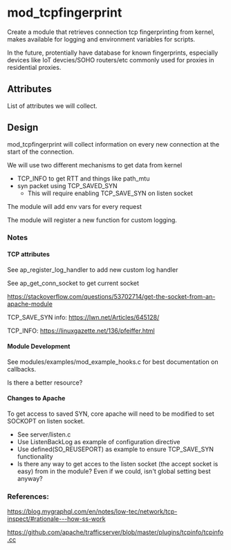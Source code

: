 # mod_tcpfingerprint
Create a module that retrieves connection tcp fingerprinting from kernel, makes available for logging and environment variables for scripts.

In the future, protentially have database for known fingerprints, especially devices like IoT devcies/SOHO routers/etc commonly used for proxies in residential proxies.

## Attributes

List of attributes we will collect.

## Design

mod_tcpfingerprint will collect information on every new connection at the start of the connection.

We will use two different mechanisms to get data from kernel
 - TCP_INFO to get RTT and things like path_mtu
 - syn packet using TCP_SAVED_SYN
   - This will require enabling TCP_SAVE_SYN on listen socket

The module will add env vars for every request

The module will register a new function for custom logging.

### Notes

#### TCP attributes

See ap_register_log_handler to add new custom log handler

See ap_get_conn_socket to get current socket 

https://stackoverflow.com/questions/53702714/get-the-socket-from-an-apache-module

TCP_SAVE_SYN info: https://lwn.net/Articles/645128/

TCP_INFO: https://linuxgazette.net/136/pfeiffer.html

#### Module Development

See modules/examples/mod_example_hooks.c for best documentation on callbacks.

Is there a better resource?

#### Changes to Apache

To get access to saved SYN, core apache will need to be modified to set SOCKOPT on listen socket.
 - See server/listen.c
 - Use ListenBackLog as example of configuration directive
 - Use defined(SO_REUSEPORT) as example to ensure TCP_SAVE_SYN functionality
 - Is there any way to get acces to the listen socket (the accept socket is easy) from in the module? Even if we could, isn't global setting best anyway? 


### References:

https://blog.mygraphql.com/en/notes/low-tec/network/tcp-inspect/#rationale---how-ss-work

https://github.com/apache/trafficserver/blob/master/plugins/tcpinfo/tcpinfo.cc

